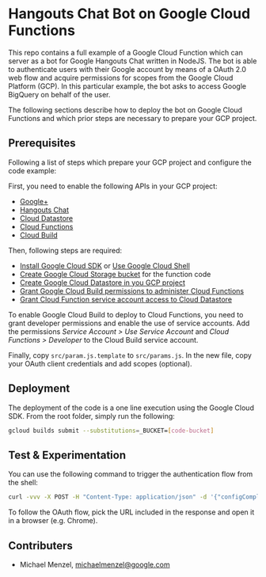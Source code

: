 # Hangouts Chat Bot on Google Cloud Functions

This repo contains a full example of a Google Cloud Function which can server as a bot for Google Hangouts Chat written in NodeJS.
The bot is able to authenticate users with their Google account by means of a OAuth 2.0 web flow and acquire permissions for scopes from the Google Cloud Platform (GCP).
In this particular example, the bot asks to access Google BigQuery on behalf of the user.

The following sections describe how to deploy the bot on Google Cloud Functions and which prior steps are necessary to prepare your GCP project.

## Prerequisites

Following a list of steps which prepare your GCP project and configure the code example:

First, you need to enable the following APIs in your GCP project:
- [Google+](https://console.cloud.google.com/flows/enableapi?apiid=plus.googleapis.com) 
- [Hangouts Chat](https://console.cloud.google.com/flows/enableapi?apiid=chat.googleapis.com) 
- [Cloud Datastore](https://console.cloud.google.com/datastore)
- [Cloud Functions](https://console.cloud.google.com/functions)
- [Cloud Build](https://console.cloud.google.com/cloud-build)

Then, following steps are required:
- [Install Google Cloud SDK](https://cloud.google.com/sdk/docs/quickstarts) or [Use Google Cloud Shell](https://cloud.google.com/shell/docs/quickstart)
- [Create Google Cloud Storage bucket](https://cloud.google.com/storage/docs/creating-buckets) for the function code
- [Create Google Cloud Datastore in you GCP project](https://console.cloud.google.com/datastore)
- [Grant Google Cloud Build permissions to administer Cloud Functions](https://cloud.google.com/iam/docs/granting-roles-to-service-accounts#granting_access_to_a_service_account_for_a_resource)
- [Grant Cloud Function service account access to Cloud Datastore](https://cloud.google.com/iam/docs/granting-roles-to-service-accounts#granting_access_to_a_service_account_for_a_resource)

To enable Google Cloud Build to deploy to Cloud Functions, you need to grant developer permissions and enable the use of service accounts.
Add the permissions _Service Account > Use Service Account_ and _Cloud Functions > Developer_ to the Cloud Build service account.

Finally, copy  ```src/param.js.template``` to ```src/params.js```. 
In the new file, copy your OAuth client credentials and add scopes (optional).


## Deployment

The deployment of the code is a one line execution using the Google Cloud SDK. 
From the root folder, simply run the following:

```bash
gcloud builds submit --substitutions=_BUCKET=[code-bucket]
``` 


## Test & Experimentation

You can use the following command to trigger the authentication flow from the shell:

```bash
curl -vvv -X POST -H "Content-Type: application/json" -d '{"configCompleteRedirectUrl": "https://google.com"}' https://[region]-[gcp-prject-id].cloudfunctions.net/[function-name]/bot
```

To follow the OAuth flow, pick the URL included in the response and open it in a browser (e.g. Chrome).

## Contributers

- Michael Menzel, [michaelmenzel@google.com](mailto:michaelmenzel@google.com)
